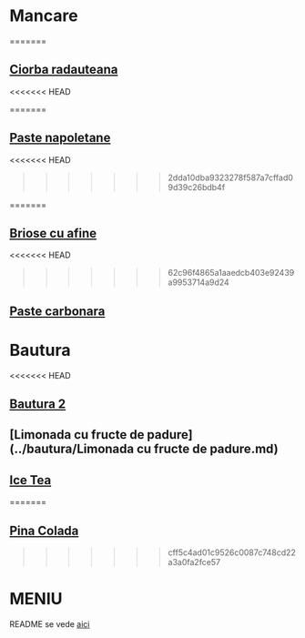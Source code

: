 # Mancare

=======
## [Ciorba radauteana](./mancare/ciorba_radauteana.md)
<<<<<<< HEAD

=======
## [Paste napoletane](./mancare/Paste_napoletane.md)
<<<<<<< HEAD
>>>>>>> 2dda10dba9323278f587a7cffad09d39c26bdb4f

=======
## [Briose cu afine](mancare/Briose.md)
<<<<<<< HEAD
>>>>>>> 62c96f4865a1aaedcb403e92439a9953714a9d24

## [Paste carbonara](./mancare/Paste%20carbonara.md)




# Bautura
<<<<<<< HEAD
## [Bautura 2](./bautura/bautura2.md)

## [Limonada cu fructe de padure](../bautura/Limonada cu fructe de padure.md)
## [Ice Tea](./bautura/Ice%20Tea.md)
=======
## [Pina Colada](./bautura/bautura%201.md)
>>>>>>> cff5c4ad01c9526c0087c748cd22a3a0fa2fce57

# MENIU
 
README se vede [aici](./README.md)
